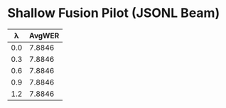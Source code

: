 # Shallow Fusion Pilot (JSONL Beam)

| λ | AvgWER |
|---|--------|
| 0.0 | 7.8846 |
| 0.3 | 7.8846 |
| 0.6 | 7.8846 |
| 0.9 | 7.8846 |
| 1.2 | 7.8846 |
